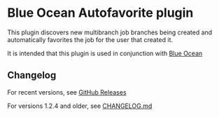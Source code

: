 # Blue Ocean Autofavorite plugin

This plugin discovers new multibranch job branches being created
and automatically favorites the job for the user that created it.

It is intended that this plugin is used in conjunction with [Blue Ocean](https://jenkins.io/projects/blueocean/)

## Changelog
For recent versions, see [GitHub Releases](https://github.com/jenkinsci/blueocean-autofavorite-plugin/releases)

For versions 1.2.4 and older, see [CHANGELOG.md](CHANGELOG.md)
